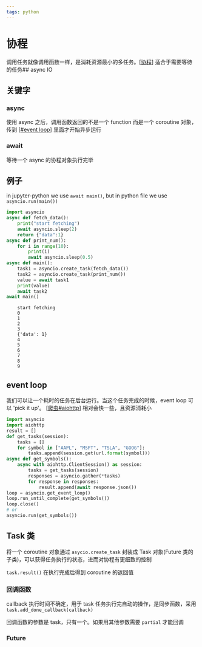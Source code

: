```yaml
---
tags: python
---
```

# 协程

调用任务就像调用函数一样，是消耗资源最小的多任务。[[协程]] 适合于需要等待的任务## async IO

## 关键字

### async

使用 async 之后，调用函数返回的不是一个 function 而是一个 coroutine 对象，传到 [[#event loop]] 里面才开始异步运行

### await

等待一个 async 的协程对象执行完毕

## 例子

in jupyter-python we use `await main()`, but in python file we use `asyncio.run(main())`

```python
import asyncio
async def fetch_data():
    print("start fetching")
    await asyncio.sleep(2)
    return {"data":1}
async def print_num():
    for i in range(10):
        print(i)
        await asyncio.sleep(0.5)
async def main():
    task1 = asyncio.create_task(fetch_data())
    task2 = asyncio.create_task(print_num())
    value = await task1
    print(value)
    await task2
await main()
```

```text
    start fetching
    0
    1
    2
    3
    {'data': 1}
    4
    5
    6
    7
    8
    9
```

## event loop

我们可以让一个耗时的任务在后台运行。当这个任务完成的时候，event loop 可以 'pick it up'。
[[爬虫#aiohttp]] 相对会快一些，且资源消耗小

```python
import asyncio
import aiohttp
result = []
def get_tasks(session):
    tasks = []
    for symbol in ["AAPL", "MSFT", "TSLA", "GOOG"]:
        tasks.append(session.get(url.format(symbol)))
async def get_symbols():
    async with aiohttp.ClientSession() as session:
        tasks = get_tasks(session)
        responses = asyncio.gather(*tasks)
        for response in responses:
            result.append(await response.json())
loop = asyncio.get_event_loop()
loop.run_until_complete(get_symbols())
loop.close()
# or
asyncio.run(get_symbols())
```

## Task 类

将一个 coroutine 对象通过 `asycio.create_task` 封装成 Task 对象(Future 类的子类)，可以获得任务执行的状态，进而对协程有更细致的控制

`task.result()` 在执行完成后得到 coroutine 的返回值

### 回调函数

callback 执行时间不确定，用于 task 任务执行完自动的操作，是同步函数，采用 `task.add_done_callback(callback)`

回调函数的参数是 task，只有一个。如果用其他参数需要 `partial` 才能回调

### Future

[//begin]: # "Autogenerated link references for markdown compatibility"
[协程]: 协程.md "协程"
[#event loop]: 协程.md "协程"
[爬虫#aiohttp]: 爬虫.md "爬虫"
[//end]: # "Autogenerated link references"
